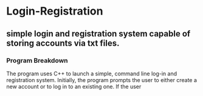 # Login-Registration
## simple login and registration system capable of storing accounts via txt files.
### Program Breakdown
The program uses C++ to launch a simple, command line log-in and registration system. Initially, the program prompts the user to either 
create a new account or to log in to an existing one. If the user 